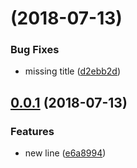 <a name=""></a>
#  (2018-07-13)


### Bug Fixes

* missing title ([d2ebb2d](https://github.com/cfriaszapater/conventional-changelog-test/commit/d2ebb2d))



<a name="0.0.1"></a>
## [0.0.1](https://github.com/cfriaszapater/conventional-changelog-test/compare/e6a8994...0.0.1) (2018-07-13)


### Features

* new line ([e6a8994](https://github.com/cfriaszapater/conventional-changelog-test/commit/e6a8994))



